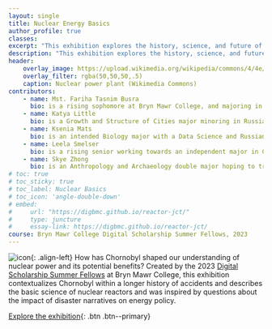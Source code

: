 ```yaml
---
layout: single
title: Nuclear Energy Basics
author_profile: true
classes:
excerpt: "This exhibition explores the history, science, and future of nuclear power and nuclear technology, with tho goal of providing broad-based information on a controversial topic, in order to enhance your experience of the overall Chornobyl reactor room project."
description: "This exhibition explores the history, science, and future of nuclear power and nuclear technology, with tho goal of providing broad-based information on a controversial topic, in order to enhance your experience of the overall Chornobyl reactor room project."
header: 
    overlay_image: https://upload.wikimedia.org/wikipedia/commons/4/4e/Nuclear_Power_Plant_Cattenom.jpg
    overlay_filter: rgba(50,50,50,.5)
    caption: Nuclear power plant (Wikimedia Commons)
contributors:
    - name: Mst. Fariha Tasnim Busra
      bio: is a rising sophomore at Bryn Mawr College, and majoring in Mathematics with a minor in Data Science. Her long-term goal is to build a human library, and she is on the track to make it a reality. She believes in the power of storytelling to nurture understanding, empathy, and a sense of interconnectedness among people. Beyond the classroom, she is all about celebrating her vibrant Bangladeshi culture! You might spot her rocking in a shari on a random day(on campus or anywhere)! Also she is always indulged into the beats of Bangla music and lost in the Bangla movies. Satyajit Ray, Rituporno Ghosh, and Rittik Ghatak are her absolute favorites! She is always on the lookout for an opportunity that lets me put her passion and skills to work. She has desires to focus on research and innovation, navigating what’s possible with data corporating the perspective of humanities.
    - name: Katya Little
      bio: is a Growth and Structure of Cities major minoring in Russian and Data Science. She is interested in using data analytics and GIS to explore solutions for sustainable agriculture, clean energy, and affordable housing. She is excited to bring the web development, exhibit planning, and critical making skills she learned over the course of this fellowship to future projects!
    - name: Ksenia Mats
      bio: is an intended Biology major with a Data Science and Russian minor, who is interested in data visualizing of topics related to sustainability and leaving a smaller carbon footprint behind. She is interested in building a digital exhibition while acquiring data visualization, project management, and web development skills with her team. In her free time, Ksenia likes spending time in nature, listening to music, and reading.
    - name: Leela Smelser
      bio: is a rising senior working towards an independent major in Creative Writing and Classics. She is interested in the creation of art through data visualizations and the process of building a digital exhibition. In her free time, she enjoys explaining the cyclical nature of the Legend of Zelda timeline, working on her 1400 hour Animal Crossing island, and writing.
    - name: Skye Zhong
      bio: is an Anthropology and Archaeology double major hoping to triple major in Classics. As someone who loves old things, she is intrigued by the ways they manifest in contemporary digital media. She looks forward to apply skills in data visualization, web publishing and critical making acquired from the summer fellowship in various future projects. In her freetime, she enjoys reading, watching bad sitcoms, and staring at the pet cam hoping her cat walks by.
# toc: true
# toc_sticky: true
# toc_label: Nuclear Basics
# toc_icon: 'angle-double-down'
# embed:
#     url: "https://digbmc.github.io/reactor-jct/"
#     type: juncture
#     essay-link: https://digbmc.github.io/reactor-jct/
course: Bryn Mawr College Digital Scholarship Summer Fellows, 2023
---
```


![icon](https://digbmc.github.io/reactor-jct/favicon.ico){: .align-left} How has Chornobyl shaped our understanding of nuclear power and its potential benefits? Created by the 2023 [Digital Scholarship Summer Fellows](https://digitalscholarship.blogs.brynmawr.edu/digital-scholarship-summer-fellows-program/) at Bryn Mawr College, this exhibition contextualizes Chornobyl within a longer history of accidents and describes the basic science of nuclear reactors and was inspired by questions about the impact of disaster narratives on energy policy.

[Explore the exhibition](https://digbmc.github.io/reactor-jct/){: .btn .btn--primary}


<!-- <a href="https://digbmc.github.io/reactor-jct/" class="btn btn--primary btn--large">Explore</a> -->

<!--
### Contents

[History of nuclear power](){: .btn .btn--primary}
[Nuclear accidents and disasters](){: .btn .btn--primary}
[The science of nuclear energy](){: .btn .btn--primary}
[Nuclear power in the present and future](){: .btn .btn--primary}

![Laura and Enrico Fermi in 1954](assets/icons/Laura_and_Enrico_Fermi_1954.jpg){: .align-left} 
### [The History of Nuclear Technology](https://digbmc.github.io/reactor-jct/nuclear-history)
Major developments from the 1930s through the 1980s

[History](){: .btn .btn--primary}

![Laura and Enrico Fermi in 1954](assets/icons/Laura_and_Enrico_Fermi_1954.jpg){: .align-left} 
### [Science of Nuclear Energy](https://digbmc.github.io/reactor-jct/science)

<img src="https://upload.wikimedia.org/wikipedia/commons/3/30/NSC-Oct-2017.jpg" width="49%" float="left">

### [Nuclear accidents and disasters](https://digbmc.github.io/reactor-jct/nuclear-disasters)

<img src="https://upload.wikimedia.org/wikipedia/commons/1/15/Chernobyl_2019_G03.jpg" width="49%">

### [Nuclear power in the present and future](https://digbmc.github.io/reactor-jct/present-and-future)

<img src="https://upload.wikimedia.org/wikipedia/commons/5/54/De_Molen_%28windmill%29_and_the_nuclear_power_plant_cooling_tower_in_Doel%2C_Belgium_%28DSCF3859%29.jpg" width="49%">
-->
